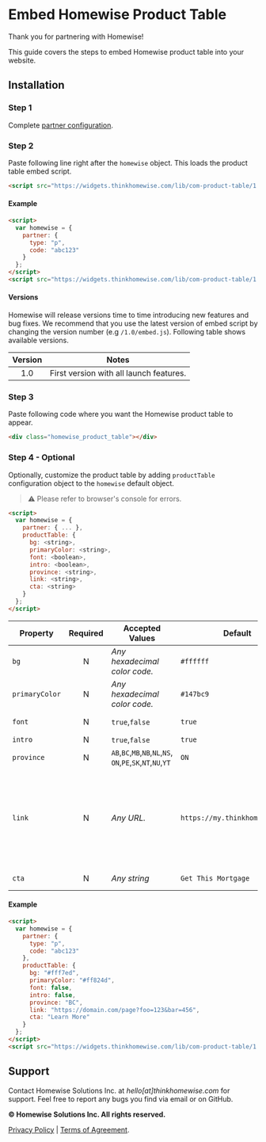 # Embed Homewise Product Table
Thank you for partnering with Homewise!

This guide covers the steps to embed Homewise product table into your website.

## Installation

### Step 1
Complete [partner configuration](../../partner/configuration.md).

### Step 2
Paste following line right after the `homewise` object. This loads the product table embed script.

```html
<script src="https://widgets.thinkhomewise.com/lib/com-product-table/1.0/embed.js"></script>
```

#### Example
```html
<script>
  var homewise = {
    partner: {
      type: "p",
      code: "abc123"
    }
  };
</script>
<script src="https://widgets.thinkhomewise.com/lib/com-product-table/1.0/embed.js"></script>
```

#### Versions
Homewise will release versions time to time introducing new features and bug fixes. We recommend that you use the latest 
version of embed script by changing the version number (e.g `/1.0/embed.js`). Following table shows available versions.

| Version | Notes                                   |
|:-------:|-----------------------------------------|
|   1.0   | First version with all launch features. |


### Step 3
Paste following code where you want the Homewise product table to appear.
```html
<div class="homewise_product_table"></div>
```

### Step 4 - Optional
Optionally, customize the product table by adding `productTable` configuration object to the `homewise` default object.
> :warning: Please refer to browser's console for errors.

```html
<script>
  var homewise = {
    partner: { ... },
    productTable: {
      bg: <string>,
      primaryColor: <string>,
      font: <boolean>,
      intro: <boolean>,
      province: <string>,
      link: <string>,
      cta: <string>
    }
  };
</script>
```

| Property       | Required | Accepted Values                                                  | Default                        | Notes                                                                                                                                                                                                                                                                                                                                                                                                                                         |
|----------------|:--------:|------------------------------------------------------------------|--------------------------------|-----------------------------------------------------------------------------------------------------------------------------------------------------------------------------------------------------------------------------------------------------------------------------------------------------------------------------------------------------------------------------------------------------------------------------------------------|
| `bg`           |    N     | *Any hexadecimal color code.*                                    | `#ffffff`                      | Set default background color. Consider accessibility concerns when selecting the the colour.                                                                                                                                                                                                                                                                                                                                                  |
| `primaryColor` |    N     | *Any hexadecimal color code.*                                    | `#147bc9`                      | Set default primary color. This sets colors for buttons and borders. Consider accessibility concerns when selecting the the colour.                                                                                                                                                                                                                                                                                                           |
| `font`         |    N     | `true`,`false`                                                   | `true`                         | Toggle standard font load. `false` will allow you to apply the font used your website's CSS.                                                                                                                                                                                                                                                                                                                                                  |
| `intro`        |    N     | `true`,`false`                                                   | `true`                         | Toggle leading headline and introduction copy.                                                                                                                                                                                                                                                                                                                                                                                                |
| `province`     |    N     | `AB`,`BC`,`MB`,`NB`,`NL`,`NS`,<br/>`ON`,`PE`,`SK`,`NT`,`NU`,`YT` | `ON`                           | Set default province selection.                                                                                                                                                                                                                                                                                                                                                                                                               |
| `link`         |    N     | *Any URL.*                                                       | `https://my.thinkhomewise.com` | Set click through URL. Assuming Homewise online application is embedded in this page: <br/>- Query string variable `hw_product` should be captured and send back to embedded app as `hw_product`. <br/>- Query string variable `hw_state` should be captured and send back to embedded app as `state`. <br/><br/>e.g. `https://my.thinkhomewise.com/p/abc123/<hw_product_value>/embed?hw_product=<hw_product_value>&state=<hw_state_value>`   |
| `cta`          |    N     | *Any string*                                                     | `Get This Mortgage`            | Set default CTA label. Provided value is converted to uppercase automatically.                                                                                                                                                                                                                                                                                                                                                                |


#### Example
```html
<script>
  var homewise = {
    partner: {
      type: "p",
      code: "abc123"
    },
    productTable: {
      bg: "#fff7ed",
      primaryColor: "#ff824d",
      font: false,
      intro: false,
      province: "BC",
      link: "https://domain.com/page?foo=123&bar=456",
      cta: "Learn More"
    }
  };
</script>
<script src="https://widgets.thinkhomewise.com/lib/com-product-table/1.0/embed.js"></script>
```

## Support
Contact Homewise Solutions Inc. at *hello[at]thinkhomewise.com* for support. Feel free to report any bugs you find via 
email or on GitHub.

**© Homewise Solutions Inc. All rights reserved.**

[Privacy Policy](https://thinkhomewise.com/page/privacy/) | [Terms of Agreement](https://thinkhomewise.com/page/term/).







